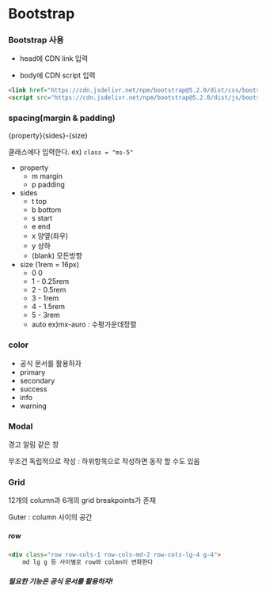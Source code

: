# Bootstrap

### Bootstrap 사용

- head에 CDN link 입력

- body에 CDN script 입력

```html
<link href="https://cdn.jsdelivr.net/npm/bootstrap@5.2.0/dist/css/bootstrap.min.css" rel="stylesheet" integrity="sha384-gH2yIJqKdNHPEq0n4Mqa/HGKIhSkIHeL5AyhkYV8i59U5AR6csBvApHHNl/vI1Bx" crossorigin="anonymous">
<script src="https://cdn.jsdelivr.net/npm/bootstrap@5.2.0/dist/js/bootstrap.bundle.min.js" integrity="sha384-A3rJD856KowSb7dwlZdYEkO39Gagi7vIsF0jrRAoQmDKKtQBHUuLZ9AsSv4jD4Xa" crossorigin="anonymous"></script>
```

### spacing(margin & padding)

{property}{sides}-{size}

클래스에다 입력한다. ex) `class = "ms-5"`

- property
  - m margin
  - p padding
- sides
  - t top
  - b bottom
  - s start
  - e end
  - x 양옆(좌우)
  - y 상하
  - (blank) 모든방향
- size (1rem = 16px)
  - 0 0
  - 1 - 0.25rem
  - 2 - 0.5rem
  - 3 - 1rem
  - 4 - 1.5rem
  - 5 - 3rem
  - auto ex)mx-auro : 수평가운데정렬

### color

- 공식 문서를 활용하자
- primary
- secondary
- success
- info
- warning

### Modal

경고 알림 같은 창

무조건 독립적으로 작성 : 하위항목으로 작성하면 동작 할 수도 있음

### Grid

12개의 column과 6개의 grid breakpoints가 존재

Guter : column 사이의 공간

##### row

```html
<div class="row row-cols-1 row-cols-md-2 row-cols-lg-4 g-4">
    md lg g 등 사이별로 row와 colmn이 변화한다
```



##### 필요한 기능은 공식 문서를 활용하자!